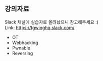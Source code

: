## 강의자료
Slack 채널에 실습자료 올려놨으니 참고해주세요 :)  
Link: https://tgwinghq.slack.com/  
- OT
- Webhacking
- Pwnable
- Reversing
